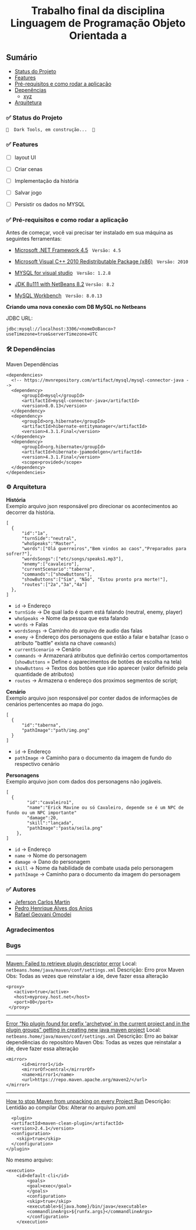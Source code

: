 <h1 align="center"> Trabalho final da disciplina Linguagem de Programação Objeto Orientada a</h1>


## Sumário
<!--ts-->
   * [Status do Projeto](#status)
   * [Features](#Features)
   * [Pré-requisitos e como rodar a aplicação](#prerequisites)
   * [Depenências](#dependency)
      * [xyz](#xyz)
   * [Arquitetura](#architecture)

<!--te-->


### ✅ Status do Projeto

    🚧  Dark Tools, em construção...  🚧


### ✅ Features

- [ ] layout UI
- [ ] Criar cenas
- [ ] Implementação da história
- [ ] Salvar jogo
- [ ] Persistir os dados no MYSQL


### ✅ Pré-requisitos e como rodar a aplicação

Antes de começar, você vai precisar ter instalado em sua máquina as seguintes ferramentas:
- [Microsoft .NET Framework 4.5](https://www.microsoft.com/pt-br/download/details.aspx?id=30653) ``` Versão: 4.5``` 
- [Microsoft Visual C++ 2010 Redistributable Package (x86)](https://www.microsoft.com/en-us/download/details.aspx?id=5555) ``` Versão: 2010``` 
- [MYSQL for visual studio](https://downloads.mysql.com/archives/visualstudio/) ``` Versão: 1.2.8``` 

- [JDK 8u111 with NetBeans 8.2](https://www.oracle.com/technetwork/java/javase/downloads/jdk-netbeans-jsp-3413139-esa.html) ``` Versão: 8.2 ```
- [MySQL Workbench](https://downloads.mysql.com/archives/installer/) ``` Versão: 8.0.13``` 
  
**Criando uma nova conexão com DB MySQL no Netbeans**

JDBC URL:
```
jdbc:mysql://localhost:3306/<nomeDoBanco>?useTimezone=true&serverTimezone=UTC
```


### 🛠 Dependências

Maven Dependências
```
<dependencies>
  <!-- https://mvnrepository.com/artifact/mysql/mysql-connector-java -->
  <dependency>
      <groupId>mysql</groupId>
      <artifactId>mysql-connector-java</artifactId>
      <version>8.0.13</version>
  </dependency>
  <dependency>
      <groupId>org.hibernate</groupId>
      <artifactId>hibernate-entitymanager</artifactId>
      <version>4.3.1.Final</version>
  </dependency>
  <dependency>
      <groupId>org.hibernate</groupId>
      <artifactId>hibernate-jpamodelgen</artifactId>
      <version>4.3.1.Final</version>
      <scope>provided</scope>
  </dependency>
</dependencies>
```


### ⚙ Arquitetura

**História**<br>
Exemplo arquivo json responsável pro direcionar os acontecimentos ao decorrer da história.
```
[
  {
      "id":"1a",
      "turnSide":"neutral",
      "whoSpeaks":"Master",
      "words":["Olá guerreiros","Bem vindos ao caos","Preparados para sofrer?"],
      "wordsSongs":["etc/songs/speaks1.mp3"],
      "enemy":["cavaleiro"],
      "currentScenario":"taberna",
      "commands":["showButtons"],
      "showButtons":["Sim", "Não", "Estou pronto pra morte!"],
      "routes":["2a","3a","4a"]
  },
]
```

- ``id`` -> Endereço
- ``turnSide`` -> De qual lado é quem está falando (neutral, enemy, player)
- ``whoSpeaks`` -> Nome da pessoa que esta falando
- ``words`` -> Falas
- ``wordsSongs`` -> Caminho do arquivo de audio das falas
- ``enemy`` -> Endereço dos personagens que estão a falar e batalhar (caso o atributo "battle" exista na chave ``commands``)
- ``currentScenario`` -> Cenário
- ``commands`` -> Armazenará atributos que definirão certos comportamentos (``showButtons`` = Define o aparecimentos de botões de escolha na tela)
- ``showButtons`` -> Textos dos botões que irão aparecer (valor definido pela quantidade de atributos)
- ``routes`` -> Armazena o endereço dos proximos segmentos de script;
 

**Cenário**<br>
Exemplo arquivo json responsável por conter dados de informações de cenários pertencentes ao mapa do jogo.
```
[
  {
      "id":"taberna",
      "pathImage":"path/img.png"
  }
]
```

- ``id`` -> Endereço
- ``pathImage`` -> Caminho para o documento da imagem de fundo do respectivo cenário

**Personagens**<br>
Exemplo arquivo json com dados dos personagens não jogáveis.
```
[
  {
		"id":"cavaleiro1",
		"name":"Erick Mavine ou só Cavaleiro, depende se é um NPC de fundo ou um NPC importante"
		"damage":20,
		"skill":"lançada",
		"pathImage":"pasta/seila.png"
	},
]
```

- ``id`` -> Endereço
- ``name`` -> Nome do personagem
- ``damage`` -> Dano do personagem
- ``skill`` -> Nome da habilidade de combate usada pelo personagem
- ``pathImage`` -> Caminho para o documento da imagem do personagem

### ✅ Autores
- [Jeferson Carlos Martin](https://github.com/jefersoncmn)
- [Pedro Henrique Alves dos Anjos](https://github.com/pedro182haa)
- [Rafael Geovani Omodei](https://github.com/rafaelomodei)


###  Agradecimentos


### Bugs

---

[Maven: Failed to retrieve plugin descriptor error](https://stackoverflow.com/questions/7819163/maven-failed-to-retrieve-plugin-descriptor-error)
Local: ```netbeans.home/java/maven/conf/settings.xml```
Descrição: Erro prox Maven
Obs: Todas as vezes que reinstalar a ide, deve fazer essa alteração
```
<proxy>
   <active>true</active>
   <host>myproxy.host.net</host>
   <port>80</port>
 </proxy>
```

---

[Error “No plugin found for prefix 'archetype' in the current project and in the plugin groups” getting in creating new java maven project](https://stackoverflow.com/questions/60124030/error-no-plugin-found-for-prefix-archetype-in-the-current-project-and-in-the)
Local: ```netbeans.home/java/maven/conf/settings.xml```
Descrição: Erro ao baixar dependências do repositóro Maven
Obs: Todas as vezes que reinstalar a ide, deve fazer essa alteração
```
<mirror>
      <id>mirror1</id>
      <mirrorOf>central</mirrorOf>
      <name>mirror1</name>
      <url>https://repo.maven.apache.org/maven2/</url>
</mirror>
```

---

[How to stop Maven from unpacking on every Project Run](https://stackoverflow.com/questions/43398751/how-to-stop-maven-from-unpacking-on-every-project-run/)
Descrição: Lentidão ao compilar
Obs: Alterar no arquivo pom.xml
```
  <plugin>
  <artifactId>maven-clean-plugin</artifactId>
  <version>2.4.1</version>
  <configuration>
    <skip>true</skip>
  </configuration>
</plugin>
```
No mesmo arquivo:
```
<execution>
    <id>default-cli</id>
	    <goals>
		<goal>exec</goal>                            
	    </goals>
	    <configuration>
		<skip>true</skip>
		<executable>${java.home}/bin/java</executable>
		<commandlineArgs>${runfx.args}</commandlineArgs>
	    </configuration>
    </execution>
```
